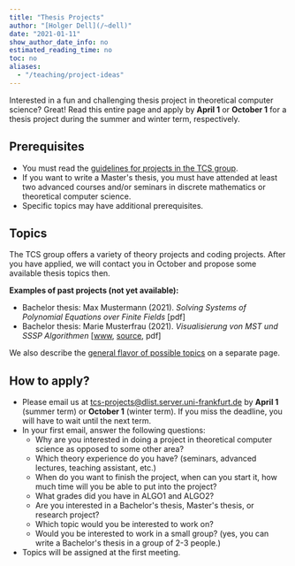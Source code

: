 ```yaml
---
title: "Thesis Projects"
author: "[Holger Dell](/~dell)"
date: "2021-01-11"
show_author_date_info: no
estimated_reading_time: no
toc: no
aliases:
  - "/teaching/project-ideas"
---
```


Interested in a fun and challenging thesis project in theoretical computer science?
Great! Read this entire page and apply by **April 1** or **October 1** for a thesis project during the summer and winter term, respectively.

## Prerequisites

- You must read the [guidelines for projects in the TCS group](/projects/guidelines).
- If you want to write a Master's thesis, you must have attended at least two advanced courses and/or seminars in discrete mathematics or theoretical computer science.
- Specific topics may have additional prerequisites.

## Topics

The TCS group offers a variety of theory projects and coding projects.
After you have applied, we will contact you in October and propose some available thesis topics then.

**Examples of past projects (not yet available):**

- Bachelor thesis: Max Mustermann (2021). _Solving Systems of Polynomial Equations over Finite Fields_ [pdf]
- Bachelor thesis: Marie Musterfrau (2021). _Visualisierung von MST und SSSP Algorithmen_ [[www](https://jamyumyum.github.io/), [source](https://github.com/JamYumYum/JamYumYum.github.io), pdf]

We also describe the [general flavor of possible topics](/projects/flavors) on a separate page.

## How to apply?

- Please email us at [tcs-projects@dlist.server.uni-frankfurt.de](mailto:tcs-projects@dlist.server.uni-frankfurt.de) by **April 1** (summer term) or **October 1** (winter term). If you miss the deadline, you will have to wait until the next term.
- In your first email, answer the following questions:
  - Why are you interested in doing a project in theoretical computer science as opposed to some other area?
  - Which theory experience do you have? (seminars, advanced lectures, teaching assistant, etc.)
  - When do you want to finish the project, when can you start it, how much time will you be able to put into the project?
  - What grades did you have in ALGO1 and ALGO2?
  - Are you interested in a Bachelor's thesis, Master's thesis, or research project?
  - Which topic would you be interested to work on?
  - Would you be interested to work in a small group? (yes, you can write a Bachelor's thesis in a group of 2-3 people.)
- Topics will be assigned at the first meeting.

<!-- ### Timeline for a Bachelor's thesis in the summer term of 2022

- April 1: Application deadline.
- April 12: Topics assigned.
- April 22: Draft of project plan handed in for feedback.
- April 29: Give a 20-minute talk about your planned project.
- May 2: Project plan finalized & official registration of thesis with the [examination office](https://www.uni-frankfurt.de/103337868).
- June 20: Full thesis draft handed in for feedback.
- July 4: Thesis officially submitted.
- July 12: Give a 30-minute talk about the results of your project. -->

<!-- 
## Project Flavor

All projects offer a fun challenge.
Depending on your interests and talents, different _flavors_ of projects are possible:

- **implementation projects** (recommended for most students): This includes understanding one or multiple advanced algorithms, as well as designing and performing systematic algorithmic performance experiments. It is also possible to design, implement, and critically analyze educational and interactive visualizations of algorithmic concepts.
- **proving theorems** (recommended only for students who have successfully completed advanced theory courses and/or seminars, and who can demonstrate excellent grades): This requires reading one or multiple papers including mathematical proofs, designing new algorithms, and proving new theorems.

Often, there is some overlap between different project flavors.
[This page](/projects/flavors) describes possible projects in more detail.

## Formalities

Possible project types include:

- Bachelor's thesis (~9 weeks full-time)
- Master's thesis (~6 months full-time)
- _Forschungsprojekt_ (Bachelor: 3CP or 6CP; Master: 8 CP)
- _Praktikum Experimentelle Algorithmik_ (Master: 8 CP) -->
